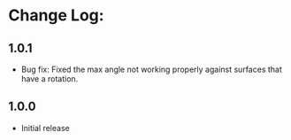 # Change Log:

## 1.0.1

- Bug fix: Fixed the max angle not working properly against surfaces that have a rotation.

## 1.0.0

- Initial release
